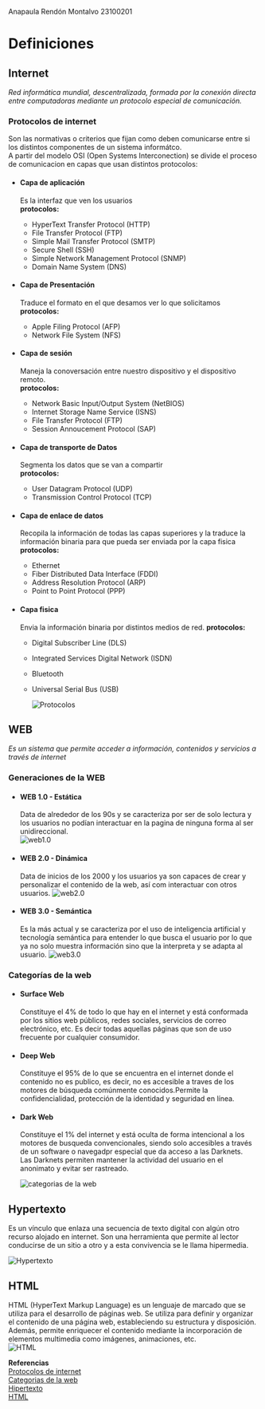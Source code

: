 Anapaula Rendón Montalvo 23100201  
  
  # Definiciones
  ## Internet
*Red informática mundial, descentralizada, formada por la conexión directa entre computadoras mediante un protocolo especial de comunicación.*  
  
### Protocolos de internet
Son las normativas o criterios que fijan como deben comunicarse entre si los distintos componentes de un sistema informátco.  
A partir del modelo OSI (Open Systems Interconection) se divide el proceso de comunicacion en capas que usan distintos protocolos:
* #### Capa de aplicación    
  Es la interfaz que ven los usuarios  
 **protocolos:**
    * HyperText Transfer Protocol (HTTP)
    * File Transfer Protocol (FTP)
    * Simple Mail Transfer Protocol (SMTP)
    * Secure Shell (SSH)
    * Simple Network Management Protocol (SNMP)
    * Domain Name System (DNS)  
  
* #### Capa de Presentación
  Traduce el formato en el que desamos ver lo que solicitamos
  **protocolos:**
  * Apple Filing Protocol (AFP)
  * Network File System (NFS)  

 * #### Capa de sesión
   Maneja la conoversación entre nuestro dispositivo y el dispositivo remoto.  
   **protocolos:**
    * Network Basic Input/Output System (NetBIOS)
    * Internet Storage Name Service (ISNS)
    * File Transfer Protocol (FTP)
    * Session Annoucement Protocol (SAP)  

* #### Capa de transporte de Datos
  Segmenta los datos que se van a compartir  
  **protocolos:**
    * User Datagram Protocol (UDP)
    * Transmission Control Protocol (TCP)  

* #### Capa de enlace de datos
  Recopila la información de todas las capas superiores y la traduce la información binaria para que pueda ser enviada por la capa fisica  
  **protocolos:**
    * Ethernet
    * Fiber Distributed Data Interface (FDDI)
    * Address Resolution Protocol (ARP)
    * Point to Point Protocol (PPP)  

* #### Capa fisica
  Envia la información binaria por distintos medios de red.
**protocolos:**
    * Digital Subscriber Line (DLS)
    * Integrated Services Digital Network (ISDN)
    * Bluetooth
    * Universal Serial Bus (USB)  
      
      ![Protocolos](https://upload.wikimedia.org/wikipedia/commons/7/73/Suite_de_Protocolos_TCPIP.png)  

  
## WEB
  *Es un sistema que permite acceder a información, contenidos y servicios a través de internet*  
  ### Generaciones de la WEB
  * #### WEB 1.0 - Estática
    Data de alrededor de los 90s y se caracteriza por ser de solo lectura y los usuarios no podían interactuar en la pagina de ninguna forma al ser unidireccional.  
    ![web1.0](https://cdn.goconqr.com/uploads/media/image/16483569/desktop_77a1dbd3-b19a-4c9c-a629-05d5fae6e80d.png)
  * #### WEB 2.0 - Dinámica
    Data de inicios de los 2000 y los usuarios ya son capaces de crear y personalizar el contenido de la web, así com interactuar con otros usuarios.
    ![web2.0](https://cdn.goconqr.com/uploads/media/image/16483862/desktop_cadd1d28-0bcf-46fc-8aeb-1c476fbdf104.png)
  * #### WEB 3.0 - Semántica
    Es la más actual y se caracteriza por el uso de inteligencia artificial y tecnología semántica para entender lo que busca el usuario por lo que ya no solo muestra información sino que la interpreta y  se adapta al usuario.
    ![web3.0](https://cdn.goconqr.com/uploads/media/image/16484284/desktop_ee76d821-3bf8-46c7-a8e5-5aa351764caa.png)
  ### Categorías de la web
  * #### Surface Web
    Constituye el 4% de todo lo que hay en el internet y está conformada por los sitios web públicos, redes sociales, servicios de correo electrónico, etc. Es decir todas aquellas páginas que son de uso frecuente por cualquier consumidor.
  * #### Deep Web
    Constituye el 95% de lo que se encuentra en el internet donde el contenido no es publico, es decir, no es accesible a traves de los motores de búsqueda comúnmente conocidos.Permite la confidencialidad, protección de la identidad y seguridad en línea.
  * #### Dark Web
    Constituye el 1% del internet y está oculta de forma intencional a los motores de busqueda convencionales, siendo solo accesibles a través de un software o navegadpr especial que da acceso a las Darknets.  
    Las Darknets permiten mantener la actividad del usuario en el anonimato y evitar ser rastreado.      
      
    ![categorias de la web](https://miro.medium.com/1*rfhATz4IRWp89ZreQ6-ECQ.jpeg)  
    
## Hypertexto
  Es un vínculo que enlaza una secuencia de texto digital con algún otro recurso alojado en internet. Son una herramienta que permite al lector conducirse de un sitio a otro y a esta convivencia se le llama hipermedia.  

  ![Hypertexto](https://concepto.de/wp-content/uploads/2018/01/hipertexto-links-min-800x376.jpg)

## HTML
  HTML (HyperText Markup Language) es un lenguaje de marcado que se utiliza para el desarrollo de páginas web. Se utiliza para definir y organizar el contenido de una página web, estableciendo su estructura y disposición. Además, permite enriquecer el contenido mediante la incorporación de elementos multimedia como imágenes, animaciones, etc.  
  ![HTML](https://upload.wikimedia.org/wikipedia/commons/thumb/6/61/HTML5_logo_and_wordmark.svg/1200px-HTML5_logo_and_wordmark.svg.png)
  
    
    
**Referencias**  
[Protocolos de internet](https://openwebinars.net/blog/protocolo-de-red-que-es-tipos-y-caracteristicas/ )  
[Categorias de la web](https://www.piranirisk.com/es/academia/especiales/surface-web-deep-web-dark-web-que-son-y-riesgos)  
[Hipertexto](https://concepto.de/hipertexto/)  
[HTML](https://definicion.de/html/)


    











 


